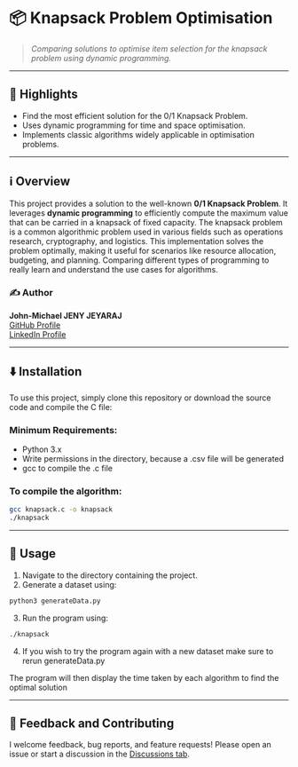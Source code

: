 # 📦 Knapsack Problem Optimisation

> *Comparing solutions to optimise item selection for the knapsack problem using dynamic programming.*

---

## 🌟 Highlights

- Find the most efficient solution for the 0/1 Knapsack Problem.
- Uses dynamic programming for time and space optimisation.
- Implements classic algorithms widely applicable in optimisation problems.

---

## ℹ️ Overview

This project provides a solution to the well-known **0/1 Knapsack Problem**. It leverages **dynamic programming** to efficiently compute the maximum value that can be carried in a knapsack of fixed capacity. The knapsack problem is a common algorithmic problem used in various fields such as operations research, cryptography, and logistics. This implementation solves the problem optimally, making it useful for scenarios like resource allocation, budgeting, and planning. Comparing different types of programming to really learn and understand the use cases for algorithms.

### ✍️ Author

**John-Michael JENY JEYARAJ**  
[GitHub Profile](https://github.com/JMJJ-projects)  
[LinkedIn Profile](https://www.linkedin.com/in/jmjj/)


---

## ⬇️ Installation

To use this project, simply clone this repository or download the source code and compile the C file:

### Minimum Requirements:
- Python 3.x
- Write permissions in the directory, because a .csv file will be generated
- gcc to compile the .c file

### To compile the algorithm:
```bash
gcc knapsack.c -o knapsack
./knapsack
```

---

## 🚀 Usage

1. Navigate to the directory containing the project.
2. Generate a dataset using:
```bash
python3 generateData.py
```
3. Run the program using:
```bash
./knapsack
```
4. If you wish to try the program again with a new dataset make sure to rerun generateData.py

The program will then display the time taken by each algorithm to find the optimal solution

---

## 💭 Feedback and Contributing

I welcome feedback, bug reports, and feature requests! Please open an issue or start a discussion in the [Discussions tab](https://github.com/JMJJ-projects/Optimising-Algorithms-For-The-Knapsack-Problem/discussions).
